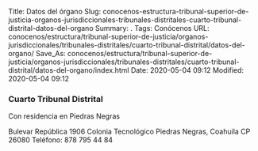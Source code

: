 Title: Datos del órgano
Slug: conocenos-estructura-tribunal-superior-de-justicia-organos-jurisdiccionales-tribunales-distritales-cuarto-tribunal-distrital-datos-del-organo
Summary: .
Tags: Conócenos
URL: conocenos/estructura/tribunal-superior-de-justicia/organos-jurisdiccionales/tribunales-distritales/cuarto-tribunal-distrital/datos-del-organo/
Save_As: conocenos/estructura/tribunal-superior-de-justicia/organos-jurisdiccionales/tribunales-distritales/cuarto-tribunal-distrital/datos-del-organo/index.html
Date: 2020-05-04 09:12
Modified: 2020-05-04 09:12


### Cuarto Tribunal Distrital
Con residencia en Piedras Negras

Bulevar República 1906 
Colonia Tecnológico
Piedras Negras, Coahuila
CP 26080
Teléfono: 878 795 44 84



